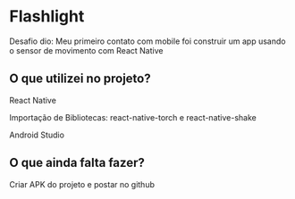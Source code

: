 # Flashlight
Desafio dio: Meu primeiro contato com mobile foi construir um app usando o sensor de movimento com React Native

## O que utilizei no projeto?

React Native 

Importação de Bibliotecas: react-native-torch e react-native-shake

Android Studio


## O que ainda falta fazer?

Criar APK do projeto e postar no github
